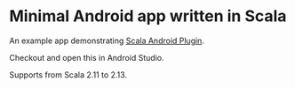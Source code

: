 # Minimal Android app written in Scala

An example app demonstrating [Scala Android Plugin](https://github.com/onsqcorp/scala-android-plugin).

Checkout and open this in Android Studio.

Supports from Scala 2.11 to 2.13.